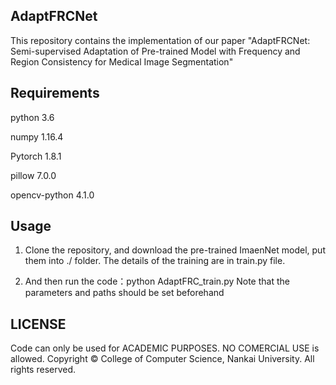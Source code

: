 ## AdaptFRCNet

This repository contains the implementation of our  paper "AdaptFRCNet: Semi-supervised Adaptation of Pre-trained Model with Frequency and Region Consistency for Medical Image Segmentation"

## Requirements

python 3.6

numpy 1.16.4

Pytorch 1.8.1

pillow 7.0.0

opencv-python 4.1.0


## Usage

1. Clone the repository, and download the pre-trained ImaenNet model, put them into ./ folder. 
   The details of the training are in train.py file.

2.  And then run the code：python AdaptFRC_train.py
    Note that the parameters and paths should be set beforehand

## LICENSE
 Code can only be used for ACADEMIC PURPOSES. NO COMERCIAL USE is allowed.
 Copyright © College of Computer Science, Nankai University. All rights reserved.
